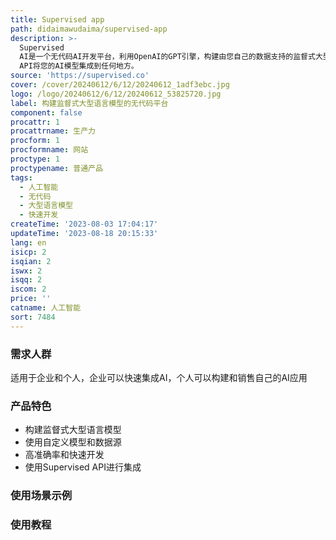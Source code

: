 ```yaml
---
title: Supervised app
path: didaimawudaima/supervised-app
description: >-
  Supervised
  AI是一个无代码AI开发平台，利用OpenAI的GPT引擎，构建由您自己的数据支持的监督式大型语言模型。您可以使用我们的自定义模型和数据源，在高准确率和快速开发的环境下构建强大且可扩展的AI。同时，您还可以使用Supervised
  API将您的AI模型集成到任何地方。
source: 'https://supervised.co'
cover: /cover/20240612/6/12/20240612_1adf3ebc.jpg
logo: /logo/20240612/6/12/20240612_53825720.jpg
label: 构建监督式大型语言模型的无代码平台
component: false
procattr: 1
procattrname: 生产力
procform: 1
procformname: 网站
proctype: 1
proctypename: 普通产品
tags:
  - 人工智能
  - 无代码
  - 大型语言模型
  - 快速开发
createTime: '2023-08-03 17:04:17'
updateTime: '2023-08-18 20:15:33'
lang: en
isicp: 2
isqian: 2
iswx: 2
isqq: 2
iscom: 2
price: ''
catname: 人工智能
sort: 7484
---
```




### 需求人群
适用于企业和个人，企业可以快速集成AI，个人可以构建和销售自己的AI应用

### 产品特色
- 构建监督式大型语言模型
- 使用自定义模型和数据源
- 高准确率和快速开发
- 使用Supervised API进行集成

### 使用场景示例


### 使用教程


  
